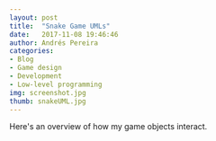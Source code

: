 ```yaml
---
layout: post
title:  "Snake Game UMLs"
date:   2017-11-08 19:46:46
author: Andrés Pereira
categories: 
- Blog
- Game design
- Development
- Low-level programming
img: screenshot.jpg
thumb: snakeUML.jpg
---
```


Here's an overview of how my game objects interact.
